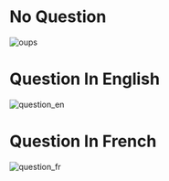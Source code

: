# No Question

![oups](https://user-images.githubusercontent.com/72311243/226977492-148c027d-d837-4dc2-ab50-8f4853a84e06.png)

# Question In English

![question_en](https://user-images.githubusercontent.com/72311243/226978286-35d61805-699f-44c6-aa30-3151d70bd89f.png)

# Question In French

![question_fr](https://user-images.githubusercontent.com/72311243/226979667-3011a77b-5170-4f1f-8995-f8476d0c877f.png)
